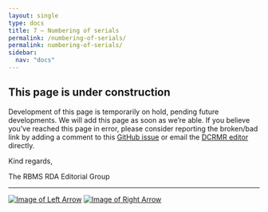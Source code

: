 ```yaml
---
layout: single
type: docs
title: 7 — Numbering of serials
permalink: /numbering-of-serials/
permalink: numbering-of-serials/
sidebar:
  nav: "docs"
---
```


## This page is under construction

Development of this page is temporarily on hold, pending future developments. We will add this page as soon as we’re able. If you believe you’ve reached this page in error, please consider reporting the broken/bad link by adding a comment to this [GitHub issue](https://github.com/rbms-bsc/DCRMR/issues/26) or email the [DCRMR editor](mailto:dcrm.rda@gmail.com) directly.

Kind regards,

The RBMS RDA Editorial Group

---

[![Image of Left Arrow](https://rbms-bsc.github.io/DCRMR/assets/pictures/navigation/Arrow_Left.png "6.355 — Note on carrier")](/DCRMR/phys-desc/Note-on-carrier/) [![Image of Right Arrow](https://rbms-bsc.github.io/DCRMR/assets/pictures/navigation/Arrow_Right.png "7.21 — Numbering of sequence")](/DCRMR/numbering-of-serials/Numbering-of-sequence/)